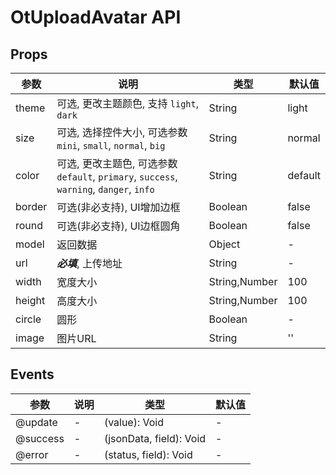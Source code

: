 # OtUploadAvatar API

## Props

| 参数 | 说明 | 类型 | 默认值 |
| --- | --- | --- | --- |
| theme | 可选, 更改主题颜色, 支持 `light`, `dark` | String | light |
| size | 可选, 选择控件大小, 可选参数 `mini`, `small`, `normal`, `big` | String | normal |
| color | 可选, 更改主题色, 可选参数 `default`, `primary`, `success`, `warning`, `danger`, `info` | String | default |
| border | 可选(非必支持), UI增加边框 | Boolean | false |
| round | 可选(非必支持), UI边框圆角 | Boolean | false |
| model | 返回数据 | Object | - |
| url | ***必填***, 上传地址 | String | - |
| width | 宽度大小 | String,Number | 100 |
| height | 高度大小 | String,Number | 100 |
| circle | 圆形 | Boolean | - |
| image | 图片URL | String | '' |

## Events

| 参数 | 说明 | 类型 | 默认值 |
| --- | --- | --- | --- |
| @update | - | (value): Void | - |
| @success | - | (jsonData, field): Void | - |
| @error | - | (status, field): Void | - |

